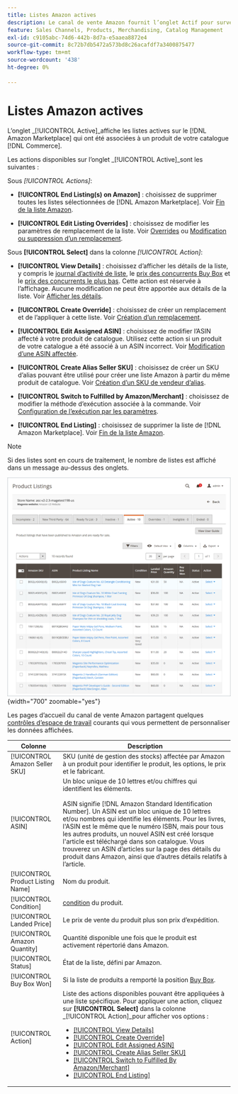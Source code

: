 ```yaml
---
title: Listes Amazon actives
description: Le canal de vente Amazon fournit l’onglet Actif pour surveiller les listes Amazon actives et qui correspondent à un produit de votre catalogue Adobe Commerce.
feature: Sales Channels, Products, Merchandising, Catalog Management
exl-id: c9105abc-74d6-442b-8d7a-e5aaea8872e4
source-git-commit: 8c72b7db5472a573bd8c26acafdf7a3400875477
workflow-type: tm+mt
source-wordcount: '438'
ht-degree: 0%

---
```


# Listes Amazon actives

L’onglet _[!UICONTROL Active]_affiche les listes actives sur le [!DNL Amazon Marketplace] qui ont été associées à un produit de votre catalogue [!DNL Commerce].

Les actions disponibles sur l’onglet _[!UICONTROL Active]_sont les suivantes :

Sous _[!UICONTROL Actions]_:

- **[!UICONTROL End Listing(s) on Amazon]** : choisissez de supprimer toutes les listes sélectionnées de [!DNL Amazon Marketplace]. Voir [Fin de la liste Amazon](./end-listings-manually.md).

- **[!UICONTROL Edit Listing Overrides]** : choisissez de modifier les paramètres de remplacement de la liste. Voir [Overrides](./overrides.md) ou [Modification ou suppression d’un remplacement](./creating-editing-overrides.md#edit-override-single-listing).

Sous **[!UICONTROL Select]** dans la colonne _[!UICONTROL Action]_:

- **[!UICONTROL View Details]** : choisissez d’afficher les détails de la liste, y compris le [journal d’activité de liste](./product-listing-details.md#listing-activity-log), le [prix des concurrents Buy Box](./product-listing-details.md#buy-box-competitor-pricing) et le [prix des concurrents le plus bas](./product-listing-details.md#lowest-competitor-pricing). Cette action est réservée à l’affichage. Aucune modification ne peut être apportée aux détails de la liste. Voir [Afficher les détails](./product-listing-details.md).

- **[!UICONTROL Create Override]** : choisissez de créer un remplacement et de l’appliquer à cette liste. Voir [Création d’un remplacement](./creating-editing-overrides.md).

- **[!UICONTROL Edit Assigned ASIN]** : choisissez de modifier l’ASIN affecté à votre produit de catalogue. Utilisez cette action si un produit de votre catalogue a été associé à un ASIN incorrect. Voir [Modification d’une ASIN affectée](./edit-assigned-asin.md).

- **[!UICONTROL Create Alias Seller SKU]** : choisissez de créer un SKU d’alias pouvant être utilisé pour créer une liste Amazon à partir du même produit de catalogue. Voir [Création d’un SKU de vendeur d’alias](./create-alias-seller-sku.md).

- **[!UICONTROL Switch to Fulfilled by Amazon/Merchant]** : choisissez de modifier la méthode d’exécution associée à la commande. Voir [Configuration de l’exécution par les paramètres](./fulfilled-by.md#configure-fulfilled-by-settings).

- **[!UICONTROL End Listing]** : choisissez de supprimer la liste de [!DNL Amazon Marketplace]. Voir [Fin de la liste Amazon](./end-listings-manually.md).

>[!NOTE]
>
>Si des listes sont en cours de traitement, le nombre de listes est affiché dans un message au-dessus des onglets.

![Listes actives](assets/amazon-active-listings.png){width="700" zoomable="yes"}

Les pages d’accueil du canal de vente Amazon partagent quelques [contrôles d’espace de travail](./workspace-controls.md) courants qui vous permettent de personnaliser les données affichées.

| Colonne | Description |
|-----------------------------------|-------------------------------------------------------------------------------------------------------------------------------------------------------------------------------------------------------------------------------------------------------------------------------------------------------------------------------------------------------------------------------------------------------------------------------------------------------------------------------------------------------------------------------------------------------------------------------------------------------------------------------------------------------------------------------------|
| [!UICONTROL Amazon Seller SKU] | SKU (unité de gestion des stocks) affectée par Amazon à un produit pour identifier le produit, les options, le prix et le fabricant. |
| [!UICONTROL ASIN] | Un bloc unique de 10 lettres et/ou chiffres qui identifient les éléments. <br><br>ASIN signifie [!DNL Amazon Standard Identification Number]. Un ASIN est un bloc unique de 10 lettres et/ou nombres qui identifie les éléments. Pour les livres, l&#39;ASIN est le même que le numéro ISBN, mais pour tous les autres produits, un nouvel ASIN est créé lorsque l&#39;article est téléchargé dans son catalogue. Vous trouverez un ASIN d’articles sur la page des détails du produit dans Amazon, ainsi que d’autres détails relatifs à l’article. |
| [!UICONTROL Product Listing Name] | Nom du produit. |
| [!UICONTROL Condition] | [condition](./product-listing-condition.md) du produit. |
| [!UICONTROL Landed Price] | Le prix de vente du produit plus son prix d’expédition. |
| [!UICONTROL Amazon Quantity] | Quantité disponible une fois que le produit est activement répertorié dans Amazon. |
| [!UICONTROL Status] | État de la liste, défini par Amazon. |
| [!UICONTROL Buy Box Won] | Si la liste de produits a remporté la position [Buy Box](./buy-box-competitor-pricing.md). |
| [!UICONTROL Action] | Liste des actions disponibles pouvant être appliquées à une liste spécifique. Pour appliquer une action, cliquez sur **[!UICONTROL Select]** dans la colonne _[!UICONTROL Action]_pour afficher vos options :<ul><li>[[!UICONTROL View Details]](./product-listing-details.md)</li><li>[[!UICONTROL Create Override]](./creating-editing-overrides.md)</li><li>[[!UICONTROL Edit Assigned ASIN]](./edit-assigned-asin.md)</li><li>[[!UICONTROL Create Alias Seller SKU]](./create-alias-seller-sku.md#region-specific)</li><li>[[!UICONTROL Switch to Fulfilled By Amazon/Merchant]](./fulfilled-by.md#configure-fulfilled-by-settings)</li><li>[[!UICONTROL End Listing]](./end-listings-manually.md)</li></ul> |
